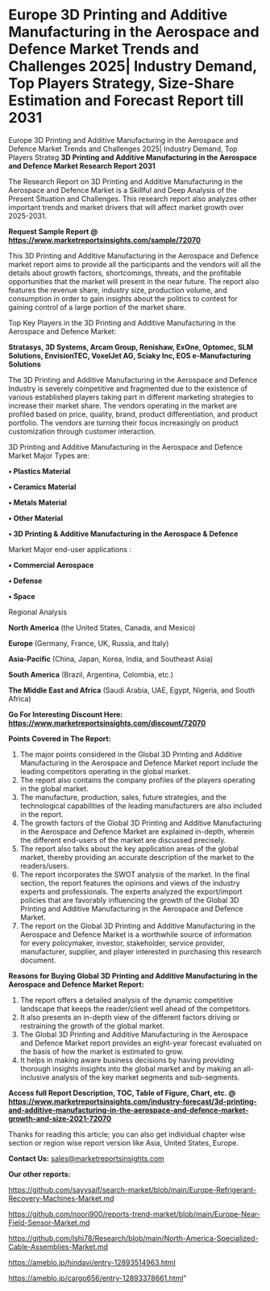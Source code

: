 # Europe 3D Printing and Additive Manufacturing in the Aerospace and Defence Market Trends and Challenges 2025| Industry Demand, Top Players Strategy, Size-Share Estimation and Forecast Report till 2031
Europe 3D Printing and Additive Manufacturing in the Aerospace and Defence Market Trends and Challenges 2025| Industry Demand, Top Players Strateg
<strong>3D Printing and Additive Manufacturing in the Aerospace and Defence Market Research Report 2031</strong>

The Research Report on 3D Printing and Additive Manufacturing in the Aerospace and Defence Market is a Skillful and Deep Analysis of the Present Situation and Challenges. This research report also analyzes other important trends and market drivers that will affect market growth over 2025-2031.

<strong>Request Sample Report @ <a href=https://www.marketreportsinsights.com/sample/72070>https://www.marketreportsinsights.com/sample/72070</a></strong>

This 3D Printing and Additive Manufacturing in the Aerospace and Defence market report aims to provide all the participants and the vendors will all the details about growth factors, shortcomings, threats, and the profitable opportunities that the market will present in the near future. The report also features the revenue share, industry size, production volume, and consumption in order to gain insights about the politics to contest for gaining control of a large portion of the market share.

Top Key Players in the 3D Printing and Additive Manufacturing in the Aerospace and Defence Market:

<strong>Stratasys, 3D Systems, Arcam Group, Renishaw, ExOne, Optomec, SLM Solutions, EnvisionTEC, VoxelJet AG, Sciaky Inc, EOS e-Manufacturing Solutions</strong>

The 3D Printing and Additive Manufacturing in the Aerospace and Defence Industry is severely competitive and fragmented due to the existence of various established players taking part in different marketing strategies to increase their market share. The vendors operating in the market are profiled based on price, quality, brand, product differentiation, and product portfolio. The vendors are turning their focus increasingly on product customization through customer interaction.

3D Printing and Additive Manufacturing in the Aerospace and Defence Market Major Types are:

<strong>• Plastics Material

• Ceramics Material

• Metals Material

• Other Material

• 3D Printing & Additive Manufacturing in the Aerospace & Defence</strong>

Market Major end-user applications :

<strong>• Commercial Aerospace

• Defense

• Space</strong>

Regional Analysis

</u><strong><b>North America</b></strong> (the United States, Canada, and Mexico)

<strong><b>Europe </b></strong>(Germany, France, UK, Russia, and Italy)

<strong><b>Asia-Pacific</b></strong> (China, Japan, Korea, India, and Southeast Asia)

<strong><b>South America</b></strong> (Brazil, Argentina, Colombia, etc.)

<strong><b>The Middle East and Africa</b></strong> (Saudi Arabia, UAE, Egypt, Nigeria, and South Africa)

<strong>Go For Interesting Discount Here: <a href=https://www.marketreportsinsights.com/discount/72070>https://www.marketreportsinsights.com/discount/72070</a></strong>

<strong>Points Covered in The Report:</strong>
<ol>
  <li>The major points considered in the Global 3D Printing and Additive Manufacturing in the Aerospace and Defence Market report include the leading competitors operating in the global market.</li>
  <li>The report also contains the company profiles of the players operating in the global market.</li>
  <li>The manufacture, production, sales, future strategies, and the technological capabilities of the leading manufacturers are also included in the report.</li>
  <li>The growth factors of the Global 3D Printing and Additive Manufacturing in the Aerospace and Defence Market are explained in-depth, wherein the different end-users of the market are discussed precisely.</li>
  <li>The report also talks about the key application areas of the global market, thereby providing an accurate description of the market to the readers/users.</li>
  <li>The report incorporates the SWOT analysis of the market. In the final section, the report features the opinions and views of the industry experts and professionals. The experts analyzed the export/import policies that are favorably influencing the growth of the Global 3D Printing and Additive Manufacturing in the Aerospace and Defence Market.</li>
  <li>The report on the Global 3D Printing and Additive Manufacturing in the Aerospace and Defence Market is a worthwhile source of information for every policymaker, investor, stakeholder, service provider, manufacturer, supplier, and player interested in purchasing this research document.</li>
</ol>
<strong>Reasons for Buying Global 3D Printing and Additive Manufacturing in the Aerospace and Defence Market Report:</strong>

<ol>
  <li>The report offers a detailed analysis of the dynamic competitive landscape that keeps the reader/client well ahead of the competitors.</li>
  <li>It also presents an in-depth view of the different factors driving or restraining the growth of the global market.</li>
  <li>The Global 3D Printing and Additive Manufacturing in the Aerospace and Defence Market report provides an eight-year forecast evaluated on the basis of how the market is estimated to grow.</li>
  <li>It helps in making aware business decisions by having providing thorough insights insights into the global market and by making an all-inclusive analysis of the key market segments and sub-segments.</li>
</ol>
<strong>Access full Report Description, TOC, Table of Figure, Chart, etc. @ <a href=https://www.marketreportsinsights.com/industry-forecast/3d-printing-and-additive-manufacturing-in-the-aerospace-and-defence-market-growth-and-size-2021-72070>https://www.marketreportsinsights.com/industry-forecast/3d-printing-and-additive-manufacturing-in-the-aerospace-and-defence-market-growth-and-size-2021-72070</a></strong>


Thanks for reading this article; you can also get individual chapter wise section or region wise report version like Asia, United States, Europe.

<strong>Contact Us:</strong>
sales@marketreportsinsights.com

<strong>Our other reports:</strong>

<a href=https://github.com/sayysaif/search-market/blob/main/Europe-Refrigerant-Recovery-Machines-Market.md>https://github.com/sayysaif/search-market/blob/main/Europe-Refrigerant-Recovery-Machines-Market.md</a>

<a href=https://github.com/noori900/reports-trend-market/blob/main/Europe-Near-Field-Sensor-Market.md>https://github.com/noori900/reports-trend-market/blob/main/Europe-Near-Field-Sensor-Market.md</a>

<a href=https://github.com/Ishi78/Research/blob/main/North-America-Specialized-Cable-Assemblies-Market.md>https://github.com/Ishi78/Research/blob/main/North-America-Specialized-Cable-Assemblies-Market.md</a>

<a href=https://ameblo.jp/hindavi/entry-12893514963.html>https://ameblo.jp/hindavi/entry-12893514963.html</a>

<a href=https://ameblo.jp/cargo656/entry-12893378661.html>https://ameblo.jp/cargo656/entry-12893378661.html</a>"
